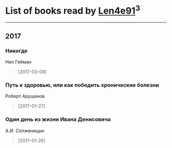 # List of books read by [Len4e91](http://openid.yandex.ru/Len4e91/)<sup>3</sup>
---

## 2017

### Никогде
Нил Гейман
> [2017-03-08] 


### Путь к здоровью, или как победить хронические болезни
Роберт Арушанов
> [2017-01-27] 


### Один день из жизни Ивана Денисовича
А.И. Солженицын
> [2017-01-26] 



